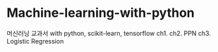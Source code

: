 # Machine-learning-with-python
머신러닝 교과서 with python, scikit-learn, tensorflow
ch1. 
ch2. PPN
ch3. Logistic Regression
